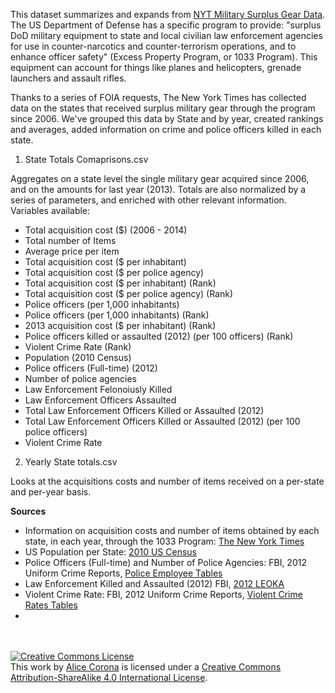 This dataset summarizes and expands from [NYT Military Surplus Gear Data](https://github.com/TheUpshot/Military-Surplus-Gear).
The US Department of Defense has a specific program to provide: 
"surplus DoD military equipment to state and local civilian law enforcement agencies for use in counter-narcotics and counter-terrorism operations, and to enhance officer safety" (Excess Property Program, or 1033 Program). 
This equipment can account for things like planes and helicopters,  grenade launchers and assault rifles.

Thanks to a series of FOIA requests, The New York Times has collected data on the states that received surplus military gear through the program since 2006. 
We've grouped this data by State and by year, created rankings and averages, added information on crime and police officers killed in each state.


1. State Totals Comaprisons.csv

Aggregates on a state level the single military gear acquired since 2006, and on the amounts for last year (2013). Totals are also normalized by a series of parameters, and enriched with other relevant information.
Variables available:

  - Total acquisition cost ($) (2006 - 2014)	
  - Total number of Items	
  - Average price per item	
  - Total acquisition cost ($ per inhabitant)	
  - Total acquisition cost ($ per police agency)	
  - Total acquisition cost ($ per inhabitant) (Rank)	
  - Total acquisition cost ($ per police agency) (Rank)	
  - Police officers (per 1,000 inhabitants)	
  - Police officers (per 1,000 inhabitants) (Rank)	
  - 2013 acquisition cost ($ per inhabitant) (Rank)	
  - Police officers killed or assaulted (2012) (per 100 officers) (Rank)	
  - Violent Crime Rate (Rank)	
  - Population (2010 Census)	
  - Police officers (Full-time) (2012)	
  - Number of police agencies	
  - Law Enforcement Felonoiusly Killed	
  - Law Enforcement Officers Assaulted	
  - Total Law Enforcement Officers Killed or Assaulted (2012)
  - Total Law Enforcement Officers Killed or Assaulted (2012) (per 100 police officers)	
  - Violent Crime Rate

2. Yearly State totals.csv

Looks at the acquisitions costs and number of items received on a per-state and per-year basis.


<b>Sources</b>

- Information on acquisition costs and number of items obtained by each state, in each year, through the 1033 Program: [The New York Times](https://github.com/TheUpshot/Military-Surplus-Gear)
- US Population per State: [2010 US Census](http://www.census.gov/2010census/data/)
- Police Officers (Full-time) and Number of Police Agencies: FBI, 2012 Uniform Crime Reports, [Police Employee Tables](http://www.fbi.gov/about-us/cjis/ucr/crime-in-the-u.s/2012/crime-in-the-u.s.-2012/police_employee_data/police_employee_data)
- Law Enforcement Killed and Assaulted (2012)	FBI, [2012 LEOKA](http://www.fbi.gov/about-us/cjis/ucr/leoka/2012) 
- Violent Crime Rate: FBI, 2012 Uniform Crime Reports, [Violent Crime Rates Tables](http://www.ucrdatatool.gov/Search/Crime/State/RunCrimeOneYearofData.cfm)
- 

<br>
<br>
<a rel="license" href="http://creativecommons.org/licenses/by-sa/4.0/"><img alt="Creative Commons License" style="border-width:0" src="https://i.creativecommons.org/l/by-sa/4.0/88x31.png" /></a><br />This <span xmlns:dct="http://purl.org/dc/terms/" href="http://purl.org/dc/dcmitype/Dataset" rel="dct:type">work</span> by <a xmlns:cc="http://creativecommons.org/ns#" property="cc:attributionName" rel="cc:attributionURL"><a href="www.alicecorona.nl">Alice Corona</a></a> is licensed under a <a rel="license" href="http://creativecommons.org/licenses/by-sa/4.0/">Creative Commons Attribution-ShareAlike 4.0 International License</a>.<br />

